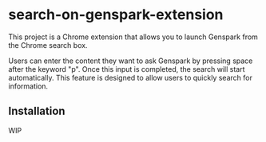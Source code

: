 # search-on-genspark-extension

This project is a Chrome extension that allows you to launch Genspark from the Chrome search box. 


Users can enter the content they want to ask Genspark by pressing space after the keyword "p". Once this input is completed, the search will start automatically. This feature is designed to allow users to quickly search for information.

## Installation
WIP
